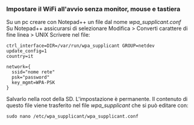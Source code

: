### Impostare il WiFi all'avvio senza monitor, mouse e tastiera

Su un pc creare con Notepad++ un file dal nome _wpa_supplicant.conf_  
Su Notepad++ assicurarsi di selezionare Modifica > Converti carattere di fine linea > UNIX
Scrivere nel file:

    ctrl_interface=DIR=/var/run/wpa_supplicant GROUP=netdev
    update_config=1
    country=it

    network={
      ssid="nome rete"
      psk="password"
      key_mgmt=WPA-PSK
    }
    
Salvarlo nella root della SD. L'impostazione è permanente.
Il contenuto di questo file viene trasferito nel file _wpa_supplicant_ che si può editare con:

    sudo nano /etc/wpa_supplicant/wpa_supplicant.conf